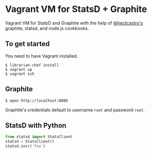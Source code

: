 # Vagrant VM for StatsD + Graphite

Vagrant VM for StatsD and Graphite with the help of [@hectcastro's](https://github.com/hectcastro/) graphite, statsd, and node.js cookbooks.

## To get started
You need to have Vagrant installed.

	$ librarian-chef install
	$ vagrant up
	$ vagrant ssh

## Graphite
	$ open http://localhost:8080
Graphite's credentials default to username `root` and password `root`.

## StatsD with Python

```python
from statsd import StatsClient
statsd = StatsClient()
statsd.incr('foo')
```
